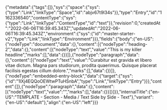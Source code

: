 {"metadata":{"tags":[]},"sys":{"space":{"sys":{"type":"Link","linkType":"Space","id":"abjv67t9l34s"}},"type":"Entry","id":"1162336540","contentType":{"sys":{"type":"Link","linkType":"ContentType","id":"text"}},"revision":0,"createdAt":"2022-06-06T16:39:45.343Z","updatedAt":"2022-06-06T16:39:45.343Z","environment":{"sys":{"id":"master-starter-v2","type":"Link","linkType":"Environment"}}},"fields":{"body":{"en-US":{"nodeType":"document","data":{},"content":[{"nodeType":"heading-2","data":{},"content":[{"nodeType":"text","value":"This is my killer headline","marks":[],"data":{}}]},{"nodeType":"paragraph","data":{},"content":[{"nodeType":"text","value":"Curabitur est gravida et libero vitae dictum. Magna pars studiorum, prodita quaerimus. Quisque placerat facilisis egestas cillum dolore.","marks":[],"data":{}}]},{"nodeType":"embedded-entry-block","data":{"target":{"sys":{"id":"1lXj4EQQoOEWtwPTuHSnbA","type":"Link","linkType":"Entry"}}},"content":[]},{"nodeType":"paragraph","data":{},"content":[{"nodeType":"text","value":"","marks":[],"data":{}}]}]}},"internalTitle":{"en-US":"TEMPLATE - Section - Media / Text Side by Side - Text"},"variant":{"en-US":"default"},"align":{"en-US":"left"}}}